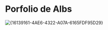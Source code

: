 # Porfolio de Albs 

![{16139161-4AE6-4322-A07A-6165FDF95D29}](https://github.com/user-attachments/assets/90a3d399-76c1-4350-a1f8-a3b5954f54f0)


